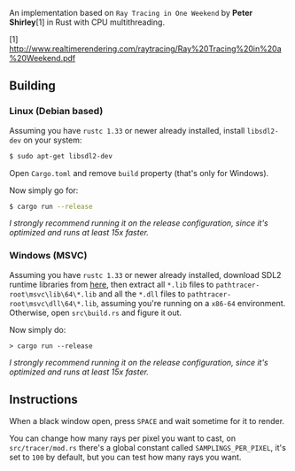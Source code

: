 An implementation based on `Ray Tracing in One Weekend` by **Peter Shirley**[1] in Rust with CPU multithreading.

[1] http://www.realtimerendering.com/raytracing/Ray%20Tracing%20in%20a%20Weekend.pdf

## Building

### Linux (Debian based)

Assuming you have `rustc 1.33` or newer already installed, install `libsdl2-dev` on your system:

```sh
$ sudo apt-get libsdl2-dev
```

Open `Cargo.toml` and remove `build` property (that's only for Windows).

Now simply go for:

``` sh
$ cargo run --release
```

*I strongly recommend running it on the release configuration, since it's optimized and runs at least 15x faster.*

### Windows (MSVC)

Assuming you have `rustc 1.33` or newer already installed, download SDL2 runtime libraries from [here](https://www.libsdl.org/download-2.0.php), then extract all `*.lib` files to `pathtracer-root\msvc\lib\64\*.lib` and all the `*.dll` files to `pathtracer-root\msvc\dll\64\*.lib`, assuming you're running on a `x86-64` environment. Otherwise, open `src\build.rs` and figure it out.

Now simply do:

```
> cargo run --release
```

*I strongly recommend running it on the release configuration, since it's optimized and runs at least 15x faster.*

## Instructions

When a black window open, press `SPACE` and wait sometime for it to render.

You can change how many rays per pixel you want to cast, on `src/tracer/mod.rs` there's a global constant called `SAMPLINGS_PER_PIXEL`, it's set to `100` by default, but you can test how many rays you want.

